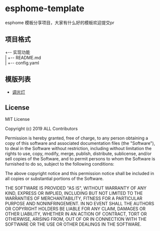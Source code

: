 # esphome-template

esphome 模板分享项目，大家有什么好的模板欢迎提交pr

项目格式
---

+-- 实现功能  
|   +-- README.md   
|   +-- config.yaml    


模版列表
----
* [调光灯](./dimmer_light)


License
----

MIT License

Copyright (c) 2019  ALL Contributors

Permission is hereby granted, free of charge, to any person obtaining a copy
of this software and associated documentation files (the "Software"), to deal
in the Software without restriction, including without limitation the rights
to use, copy, modify, merge, publish, distribute, sublicense, and/or sell
copies of the Software, and to permit persons to whom the Software is
furnished to do so, subject to the following conditions:

The above copyright notice and this permission notice shall be included in all
copies or substantial portions of the Software.

THE SOFTWARE IS PROVIDED "AS IS", WITHOUT WARRANTY OF ANY KIND, EXPRESS OR
IMPLIED, INCLUDING BUT NOT LIMITED TO THE WARRANTIES OF MERCHANTABILITY,
FITNESS FOR A PARTICULAR PURPOSE AND NONINFRINGEMENT. IN NO EVENT SHALL THE
AUTHORS OR COPYRIGHT HOLDERS BE LIABLE FOR ANY CLAIM, DAMAGES OR OTHER
LIABILITY, WHETHER IN AN ACTION OF CONTRACT, TORT OR OTHERWISE, ARISING FROM,
OUT OF OR IN CONNECTION WITH THE SOFTWARE OR THE USE OR OTHER DEALINGS IN THE
SOFTWARE.
